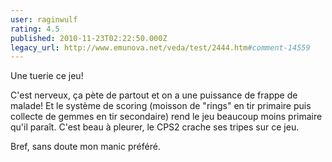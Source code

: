 ```yaml
---
user: raginwulf
rating: 4.5
published: 2010-11-23T02:22:50.000Z
legacy_url: http://www.emunova.net/veda/test/2444.htm#comment-14559
---
```

Une tuerie ce jeu! 

C'est nerveux, ça pète de partout et on a une puissance de frappe de malade! Et le système de scoring (moisson de "rings" en tir primaire puis collecte de gemmes en tir secondaire) rend le jeu beaucoup moins primaire qu'il paraît. C'est beau à pleurer, le CPS2 crache ses tripes sur ce jeu.

Bref, sans doute mon manic préféré.